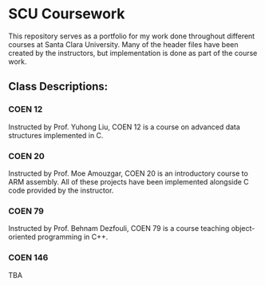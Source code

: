 # SCU Coursework

This repository serves as a portfolio for my work done throughout different courses at Santa Clara University. Many of the header files have been created by the instructors, but implementation is done as part of the course work.

## Class Descriptions:
### COEN 12
Instructed by Prof. Yuhong Liu, COEN 12 is a course on advanced data structures implemented in C.

### COEN 20
Instructed by Prof. Moe Amouzgar, COEN 20 is an introductory course to ARM assembly. All of these projects have been implemented alongside C code provided by the instructor.

### COEN 79
Instructed by Prof. Behnam Dezfouli, COEN 79 is a course teaching object-oriented programming in C++.

### COEN 146
TBA
